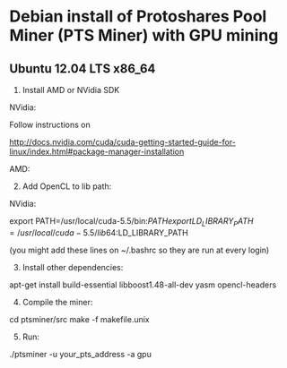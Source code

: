 Debian install of Protoshares Pool Miner (PTS Miner) with GPU mining
====================================================================

Ubuntu 12.04 LTS x86_64
-----------------------
1) Install AMD or NVidia SDK

NVidia:

Follow instructions on 

http://docs.nvidia.com/cuda/cuda-getting-started-guide-for-linux/index.html#package-manager-installation

AMD:


2) Add OpenCL to lib path:

NVidia:

export PATH=/usr/local/cuda-5.5/bin:$PATH
export LD_LIBRARY_PATH=/usr/local/cuda-5.5/lib64:$LD_LIBRARY_PATH

(you might add these lines on ~/.bashrc so they are run at every login)

3) Install other dependencies:

apt-get install build-essential libboost1.48-all-dev yasm opencl-headers

4) Compile the miner:

cd ptsminer/src
make -f makefile.unix

5) Run:

./ptsminer -u your_pts_address -a gpu

